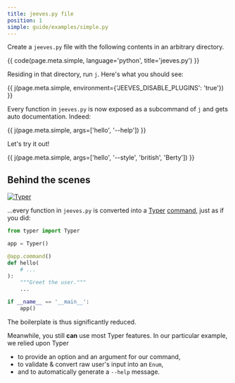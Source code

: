 ```yaml
---
title: jeeves.py file
position: 1
simple: guide/examples/simple.py
---
```


Create a `jeeves.py` file with the following contents in an arbitrary directory.

{{ code(page.meta.simple, language='python', title='jeeves.py') }}

Residing in that directory, run `j`. Here's what you should see:

{{ j(page.meta.simple, environment={'JEEVES_DISABLE_PLUGINS': 'true'}) }}

Every function in `jeeves.py` is now exposed as a subcommand of `j` and gets auto documentation. Indeed:

{{ j(page.meta.simple, args=['hello', '--help']) }}

Let's try it out!

{{ j(page.meta.simple, args=['hello', '--style', 'british', 'Berty']) }}

## Behind the scenes

[![Typer](https://typer.tiangolo.com/img/logo-margin/logo-margin-vector.svg)](https://typer.tiangolo.com)

…every function in `jeeves.py` is converted into a [Typer](https://typer.tiangolo.com) [command](https://typer.tiangolo.com/tutorial/commands/), just as if you did:

```python
from typer import Typer

app = Typer()

@app.command()
def hello(
    # ...
):
    """Greet the user."""
    ...

if __name__ == '__main__':
    app()
```

The boilerplate is thus significantly reduced.

Meanwhile, you still **can** use most Typer features. In our particular example, we relied upon Typer

* to provide an option and an argument for our command,
* to validate & convert raw user's input into an `Enum`,
* and to automatically generate a `--help` message.

